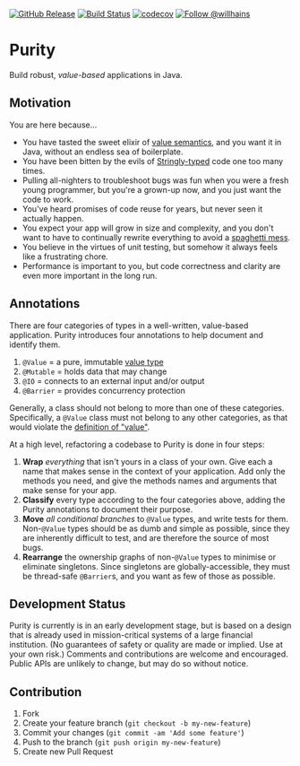 [![GitHub Release][release-badge]][release] 
[![Build Status][build-badge]][build]
[![codecov][coverage-badge]][coverage]
[![Follow @willhains][twitter-badge]][twitter] 

[release-badge]:  https://img.shields.io/github/release/willhains/purity.svg
[build-badge]:    https://travis-ci.org/willhains/purity.svg?branch=master
[coverage-badge]: https://codecov.io/gh/willhains/purity/branch/master/graph/badge.svg
[twitter-badge]:  https://img.shields.io/twitter/follow/willhains.svg?style=social

[release]:  https://github.com/willhains/purity/releases
[build]:    https://travis-ci.org/willhains/purity
[coverage]: https://codecov.io/gh/willhains/purity
[twitter]:  https://twitter.com/intent/follow?screen_name=willhains

# Purity

Build robust, *value-based* applications in Java.

## Motivation

You are here because...

- You have tasted the sweet elixir of [value semantics][values], and you want it in Java, without an endless sea of boilerplate.
- You have been bitten by the evils of [Stringly-typed][stringly] code one too many times.
- Pulling all-nighters to troubleshoot bugs was fun when you were a fresh young programmer, but you're a grown-up now, and you just want the code to work.
- You've heard promises of code reuse for years, but never seen it actually happen.
- You expect your app will grow in size and complexity, and you don't want to have to continually rewrite everything to avoid a [spaghetti mess][spaghetti].
- You believe in the virtues of unit testing, but somehow it always feels like a frustrating chore.
- Performance is important to you, but code correctness and clarity are even more important in the long run.

[stringly]: http://wiki.c2.com/?StringlyTyped
[spaghetti]: https://en.wikipedia.org/wiki/Spaghetti_code
[values]: docs/value-semantics.md

## Annotations

There are four categories of types in a well-written, value-based application. Purity introduces four annotations to help document and identify them.

1. `@Value` = a pure, immutable [value type][values]
2. `@Mutable` = holds data that may change
3. `@IO` = connects to an external input and/or output
4. `@Barrier` = provides concurrency protection

Generally, a class should not belong to more than one of these categories. Specifically, a `@Value` class must not belong to any other categories, as that would violate the [definition of "value"][values].

At a high level, refactoring a codebase to Purity is done in four steps:

1. **Wrap** *everything* that isn't yours in a class of your own. Give each a name that makes sense in the context of your application. Add only the methods you need, and give the methods names and arguments that make sense for your app.
2. **Classify** every type according to the four categories above, adding the Purity annotations to document their purpose.
3. **Move** *all conditional branches* to `@Value` types, and write tests for them. Non-`@Value` types should be as dumb and simple as possible, since they are inherently difficult to test, and are therefore the source of most bugs.
4. **Rearrange** the ownership graphs of non-`@Value` types to minimise or eliminate singletons. Since singletons are globally-accessible, they must be thread-safe `@Barrier`s, and you want as few of those as possible.

## Development Status

Purity is currently is in an early development stage, but is based on a design that is already used in mission-critical systems of a large financial institution. (No guarantees of safety or quality are made or implied. Use at your own risk.) Comments and contributions are welcome and encouraged. Public APIs are unlikely to change, but may do so without notice.

## Contribution

1. Fork
2. Create your feature branch (`git checkout -b my-new-feature`)
3. Commit your changes (`git commit -am 'Add some feature'`)
4. Push to the branch (`git push origin my-new-feature`)
5. Create new Pull Request
